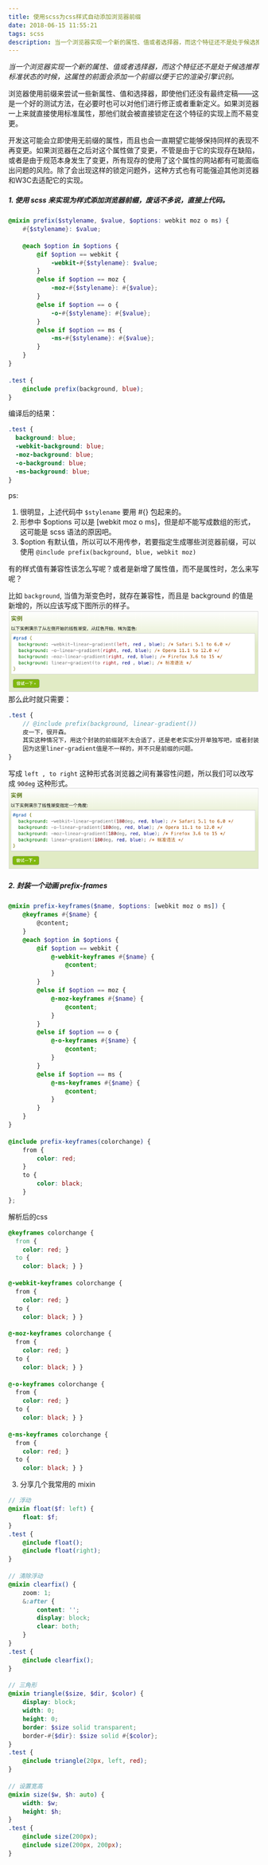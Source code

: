 ```yaml
---
title: 使用scss为css样式自动添加浏览器前缀
date: 2018-06-15 11:55:21
tags: scss 
description: 当一个浏览器实现一个新的属性、值或者选择器，而这个特征还不是处于候选推荐标准状态的时候，这属性的前面会添加一个前缀以便于它的渲染引擎识别。浏览器使用前缀来尝试一些新属性、值和选择器，即使他们还没有最终定稿——这是一个好的测试方法，在必要时也可以对他们进行修正或者重新定义。如果浏览器一上来就直接使用标准属性，那他们就会被直接锁定在这个特征的实现上而不易变更。
---
```

_当一个浏览器实现一个新的属性、值或者选择器，而这个特征还不是处于候选推荐标准状态的时候，这属性的前面会添加一个前缀以便于它的渲染引擎识别。_  

浏览器使用前缀来尝试一些新属性、值和选择器，即使他们还没有最终定稿——这是一个好的测试方法，在必要时也可以对他们进行修正或者重新定义。如果浏览器一上来就直接使用标准属性，那他们就会被直接锁定在这个特征的实现上而不易变更。

开发这可能会立即使用无前缀的属性，而且也会一直期望它能够保持同样的表现不再变更。如果浏览器在之后对这个属性做了变更，不管是由于它的实现存在缺陷，或者是由于规范本身发生了变更，所有现存的使用了这个属性的网站都有可能面临出问题的风险。除了会出现这样的锁定问题外，这种方式也有可能强迫其他浏览器和W3C去适配它的实现。

##### 1. 使用 scss 来实现为样式添加浏览器前缀，废话不多说，直接上代码。

``` scss
@mixin prefix($stylename, $value, $options: webkit moz o ms) {
    #{$stylename}: $value;

    @each $option in $options {
        @if $option == webkit {
            -webkit-#{$stylename}: $value;
        }
        @else if $option == moz {
            -moz-#{$stylename}: #{$value};
        }
        @else if $option == o {
            -o-#{$stylename}: #{$value};
        }
        @else if $option == ms {
            -ms-#{$stylename}: #{$value};
        }
    }
}

.test {
    @include prefix(background, blue);
}
``` 

编译后的结果：

``` css
.test {
  background: blue;
  -webkit-background: blue;
  -moz-background: blue;
  -o-background: blue;
  -ms-background: blue; 
}
```

ps:  
1. 很明显，上述代码中 `$stylename` 要用 #{} 包起来的。  
2. 形参中 $options 可以是 [webkit moz o ms]，但是却不能写成数组的形式，这可能是 scss 语法的原因吧。 
3. $option 有默认值，所以可以不用传参，若要指定生成哪些浏览器前缀，可以使用 `@include prefix(background, blue, webkit moz)` 

有的样式值有兼容性该怎么写呢？或者是新增了属性值，而不是属性时，怎么来写呢？

比如 `background`, 当值为渐变色时，就存在兼容性，而且是 background 的值是新增的，所以应该写成下图所示的样子。
![](/images/201806/WX20180615-115151.png)  
那么此时就只需要：
``` scss
.test {
    // @include prefix(background, linear-gradient())
    皮一下，很开森。
    其实这种情况下，用这个封装的前缀就不太合适了，还是老老实实分开单独写吧，或者封装一个background linear-gradient的mixin。
    因为这里liner-gradient值是不一样的，并不只是前缀的问题。
}
```

写成 `left , to right` 这种形式各浏览器之间有兼容性问题，所以我们可以改写成 `90deg` 这种形式。
![](/images/201806/WX20180615-143708.png)

##### 2. 封装一个动画 prefix-frames
``` scss
@mixin prefix-keyframes($name, $options: [webkit moz o ms]) {
    @keyframes #{$name} {
        @content;
    }
    @each $option in $options {
        @if $option == webkit {
            @-webkit-keyframes #{$name} {
                @content;
            }
        }
        @else if $option == moz {
            @-moz-keyframes #{$name} {
                @content;
            }
        }
        @else if $option == o {
            @-o-keyframes #{$name} {
                @content;
            }
        }
        @else if $option == ms {
            @-ms-keyframes #{$name} {
                @content;
            }
        }
    }
}

@include prefix-keyframes(colorchange) {
    from {
        color: red;
    }
    to {
        color: black;
    }
};
```

解析后的css 
``` css
@keyframes colorchange {
  from {
    color: red; }
  to {
    color: black; } }

@-webkit-keyframes colorchange {
  from {
    color: red; }
  to {
    color: black; } }

@-moz-keyframes colorchange {
  from {
    color: red; }
  to {
    color: black; } }

@-o-keyframes colorchange {
  from {
    color: red; }
  to {
    color: black; } }

@-ms-keyframes colorchange {
  from {
    color: red; }
  to {
    color: black; } }
```

3. 分享几个我常用的 mixin
``` scss
// 浮动
@mixin float($f: left) {
    float: $f;
}
.test {
    @include float();
    @include float(right);
}

// 清除浮动
@mixin clearfix() {
    zoom: 1;
    &:after {
        content: '';
        display: block;
        clear: both;
    }
}
.test {
    @include clearfix();
}

// 三角形
@mixin triangle($size, $dir, $color) {
    display: block;
    width: 0;
    height: 0;
    border: $size solid transparent;
    border-#{$dir}: $size solid #{$color};
}
.test {
    @include triangle(20px, left, red);
}

// 设置宽高
@mixin size($w, $h: auto) {
    width: $w;
    height: $h;
}
.test {
    @include size(200px);
    @include size(200px, 200px);
}
```

